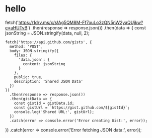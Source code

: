 # hello
fetch('https://1drv.ms/x/s!Ag5QM8M-Ff7ouLo3zQN5nW2yaQUjkw?e=aHUTvB')
  .then(response => response.json())
  .then(data => {
    const jsonString = JSON.stringify(data, null, 2);

    fetch('https://api.github.com/gists', {
      method: 'POST',
      body: JSON.stringify({
        files: {
          'data.json': {
            content: jsonString
          }
        },
        public: true,
        description: 'Shared JSON Data'
      })
    })
      .then(response => response.json())
      .then(gistData => {
        const gistId = gistData.id;
        const gistUrl = `https://gist.github.com/${gistId}`;
        console.log('Shared URL:', gistUrl);
      })
      .catch(error => console.error('Error creating Gist:', error));
  })
  .catch(error => console.error('Error fetching JSON data:', error));
